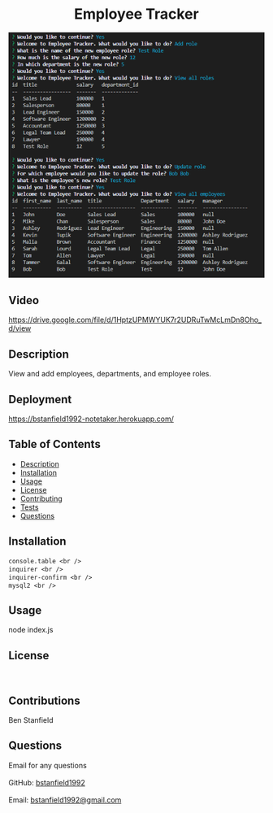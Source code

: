 
<h1 align="center">Employee Tracker</h1>

![Screenshot](./screenshot/tracking.png)

## Video
https://drive.google.com/file/d/1HptzUPMWYUK7r2UDRuTwMcLmDn8Oho_d/view

## Description
View and add employees, departments, and employee roles.

## Deployment
https://bstanfield1992-notetaker.herokuapp.com/

## Table of Contents
- [Description](#description)
- [Installation](#installation)
- [Usage](#usage)
- [License](#license)
- [Contributing](#contributing)
- [Tests](#tests)
- [Questions](#questions)

## Installation
    console.table <br />
    inquirer <br />
    inquirer-confirm <br />
    mysql2 <br />

## Usage

node index.js

## License

<br />

## Contributions
Ben Stanfield

## Questions
Email for any questions<br />
<br />
GitHub: [bstanfield1992](https://github.com/bstanfield1992)<br />
<br />
Email: bstanfield1992@gmail.com<br /><br />
    